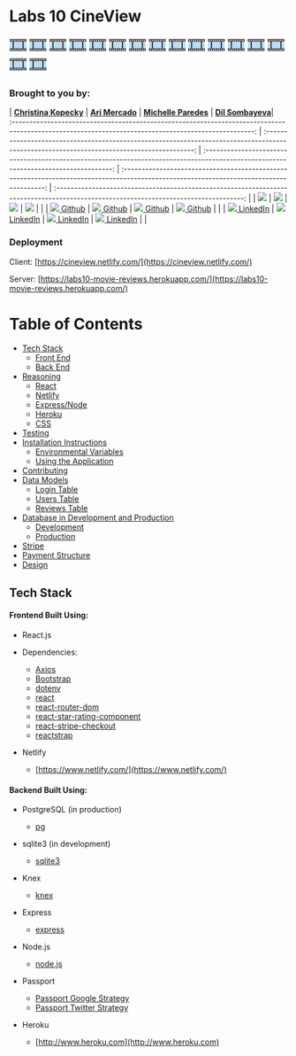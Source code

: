 # Labs 10 CineView
![Film Strip](./client/favicon-32x32.png) ![Film Strip](./client/favicon-32x32.png) ![Film Strip](./client/favicon-32x32.png) ![Film Strip](./client/favicon-32x32.png) ![Film Strip](./client/favicon-32x32.png) ![Film Strip](./client/favicon-32x32.png) ![Film Strip](./client/favicon-32x32.png) ![Film Strip](./client/favicon-32x32.png) ![Film Strip](./client/favicon-32x32.png) ![Film Strip](./client/favicon-32x32.png) ![Film Strip](./client/favicon-32x32.png) ![Film Strip](./client/favicon-32x32.png) ![Film Strip](./client/favicon-32x32.png) ![Film Strip](./client/favicon-32x32.png) ![Film Strip](./client/favicon-32x32.png) ![Film Strip](./client/favicon-32x32.png) 


### Brought to you by:



| [**Christina Kopecky**](https://github.com/ckopecky)    | [**Ari Mercado**](https://github.com/ari7946)  | [**Michelle Paredes**](https://github.com/mparedes003)  | [**Dil Sombayeva**](https://github.com/DilStom)|                         
:--------------------------------------------------------------------------------------------------------------------------------------------------: | :----------------------------------------------------------------------------------------------------------------------------------------: | :----------------------------------------------------------------------------------------------------------------------------------: | :--------------------------------------------------------------------------------------------------------------------------------------: | :-----------------------------------------------------------------------------------------------------------------------------------: |
|                  [<img src="https://avatars3.githubusercontent.com/u/35933955?s=460&v=4" width="80">](https://github.com/ckopecky)                  |             [<img src="https://avatars2.githubusercontent.com/u/29262807?s=400&v=4" width="80">](https://github.com/ari7946)             |            [<img src="https://avatars1.githubusercontent.com/u/36803340?s=400&v=4" width="80">](https://github.com/mparedes003)             |             [<img src="https://avatars1.githubusercontent.com/u/25781428?s=400&v=4" width="60">](https://github.com/DilStom)             |                   |
|                             [<img src="https://github.com/favicon.ico" width="15"> Github](https://github.com/ckopecky)                             |                        [<img src="https://github.com/favicon.ico" width="15"> Github](https://github.com/ari7946)                        |                       [<img src="https://github.com/favicon.ico" width="15"> Github](https://github.com/mparedes003)                       |                        [<img src="https://github.com/favicon.ico" width="15"> Github](https://github.com/DilStom)                        |                                         |
| [ <img src="https://static.licdn.com/sc/h/al2o9zrvru7aqj8e1x2rzsrca" width="15"> LinkedIn](https://www.linkedin.com/in/cmvnk/) | [ <img src="https://static.licdn.com/sc/h/al2o9zrvru7aqj8e1x2rzsrca" width="15"> LinkedIn](https://www.linkedin.com/) | [ <img src="https://static.licdn.com/sc/h/al2o9zrvru7aqj8e1x2rzsrca" width="15"> LinkedIn](https://www.linkedin.com) | [ <img src="https://static.licdn.com/sc/h/al2o9zrvru7aqj8e1x2rzsrca" width="15"> LinkedIn](https://www.linkedin.com/in/dstoleu/) | |


### Deployment

Client: [https://cineview.netlify.com/](https://cineview.netlify.com/)

Server: [https://labs10-movie-reviews.herokuapp.com/](https://labs10-movie-reviews.herokuapp.com/)


# Table of Contents

- [Tech Stack](#tech-stack)
    - [Front End](#frontend-built-using)
    - [Back End](#backend-built-using)
- [Reasoning](#reasoning)
    - [React](#react.js)
    - [Netlify](#netlify)
    - [Express/Node](#express/node.js)
    - [Heroku](#heroku)
    - [CSS](#css)
- [Testing](#testing)
- [Installation Instructions](#installation-instructions)
    - [Environmental Variables](#environmental-variables)
    - [Using the Application](#using-the-application)
- [Contributing](#contributing)
- [Data Models](#data-models)
    - [Login Table](#login-table)
    - [Users Table](#users-table)
    - [Reviews Table](#reviews-table)
- [Database in Development and Production](#database)
    - [Development](#sqlite3)
    - [Production](#postgresql)
- [Stripe](#stripe)
- [Payment Structure](#payment-structure)
- [Design](#design)

## Tech Stack

#### Frontend Built Using:

- React.js
- Dependencies:
    - [Axios](https://github.com/axios/axios)
    - [Bootstrap](https://getbootstrap.com/docs/4.3/getting-started/introduction/)
    - [dotenv](https://www.npmjs.com/package/dotenv)
    - [react](https://reactjs.org/docs/getting-started.html)
    - [react-router-dom](https://www.npmjs.com/package/react-router-dom)
    - [react-star-rating-component](https://www.npmjs.com/package/react-star-rating-component)
    - [react-stripe-checkout](https://www.npmjs.com/package/react-stripe-checkout)
    - [reactstrap](https://reactstrap.github.io/)

- Netlify
    - [https://www.netlify.com/](https://www.netlify.com/)


#### Backend Built Using:

- PostgreSQL (in production)
    - [pg](https://www.postgresql.org/docs/)
- sqlite3 (in development)
    - [sqlite3](https://www.npmjs.com/package/sqlite3)
- Knex
    - [knex](https://github.com/tgriesser/knex)
- Express
    - [express](https://expressjs.com/en/starter/installing.html)
- Node.js
    - [node.js](https://nodejs.org/en/)
- Passport
    - [Passport Google Strategy](http://www.passportjs.org/packages/passport-google-oauth20/)
    - [Passport Twitter Strategy](http://www.passportjs.org/packages/passport-twitter/)

- Heroku
    - [http://www.heroku.com](http://www.heroku.com)

